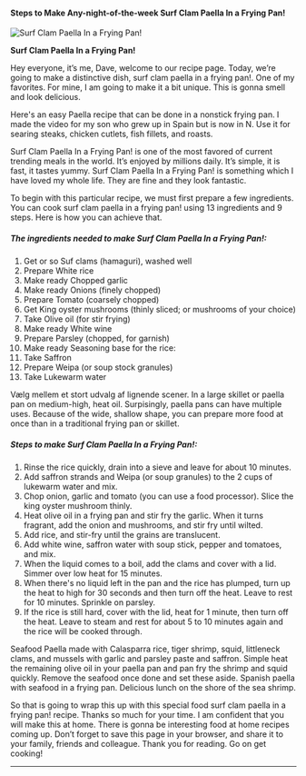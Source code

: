             

#### Steps to Make Any-night-of-the-week Surf Clam Paella In a Frying Pan!

![Surf Clam Paella In a Frying Pan!](https://img-global.cpcdn.com/recipes/5325134297563136/751x532cq70/surf-clam-paella-in-a-frying-pan-recipe-main-photo.jpg)

**Surf Clam Paella In a Frying Pan!**

Hey everyone, it’s me, Dave, welcome to our recipe page. Today, we’re going to make a distinctive dish, surf clam paella in a frying pan!. One of my favorites. For mine, I am going to make it a bit unique. This is gonna smell and look delicious.

Here's an easy Paella recipe that can be done in a nonstick frying pan. I made the video for my son who grew up in Spain but is now in N. Use it for searing steaks, chicken cutlets, fish fillets, and roasts.

Surf Clam Paella In a Frying Pan! is one of the most favored of current trending meals in the world. It’s enjoyed by millions daily. It’s simple, it is fast, it tastes yummy. Surf Clam Paella In a Frying Pan! is something which I have loved my whole life. They are fine and they look fantastic.

To begin with this particular recipe, we must first prepare a few ingredients. You can cook surf clam paella in a frying pan! using 13 ingredients and 9 steps. Here is how you can achieve that.

##### The ingredients needed to make Surf Clam Paella In a Frying Pan!:

1.  Get or so Suf clams (hamaguri), washed well
2.  Prepare White rice
3.  Make ready Chopped garlic
4.  Make ready Onions (finely chopped)
5.  Prepare Tomato (coarsely chopped)
6.  Get King oyster mushrooms (thinly sliced; or mushrooms of your choice)
7.  Take Olive oil (for stir frying)
8.  Make ready White wine
9.  Prepare Parsley (chopped, for garnish)
10.  Make ready Seasoning base for the rice:
11.  Take Saffron
12.  Prepare Weipa (or soup stock granules)
13.  Take Lukewarm water

Vælg mellem et stort udvalg af lignende scener. In a large skillet or paella pan on medium-high, heat oil. Surpisingly, paella pans can have multiple uses. Because of the wide, shallow shape, you can prepare more food at once than in a traditional frying pan or skillet.

##### Steps to make Surf Clam Paella In a Frying Pan!:

1.  Rinse the rice quickly, drain into a sieve and leave for about 10 minutes.
2.  Add saffron strands and Weipa (or soup granules) to the 2 cups of lukewarm water and mix.
3.  Chop onion, garlic and tomato (you can use a food processor). Slice the king oyster mushroom thinly.
4.  Heat olive oil in a frying pan and stir fry the garlic. When it turns fragrant, add the onion and mushrooms, and stir fry until wilted.
5.  Add rice, and stir-fry until the grains are translucent.
6.  Add white wine, saffron water with soup stick, pepper and tomatoes, and mix.
7.  When the liquid comes to a boil, add the clams and cover with a lid. Simmer over low heat for 15 minutes.
8.  When there's no liquid left in the pan and the rice has plumped, turn up the heat to high for 30 seconds and then turn off the heat. Leave to rest for 10 minutes. Sprinkle on parsley.
9.  If the rice is still hard, cover with the lid, heat for 1 minute, then turn off the heat. Leave to steam and rest for about 5 to 10 minutes again and the rice will be cooked through.

Seafood Paella made with Calasparra rice, tiger shrimp, squid, littleneck clams, and mussels with garlic and parsley paste and saffron. Simple heat the remaining olive oil in your paella pan and pan fry the shrimp and squid quickly. Remove the seafood once done and set these aside. Spanish paella with seafood in a frying pan. Delicious lunch on the shore of the sea shrimp.

So that is going to wrap this up with this special food surf clam paella in a frying pan! recipe. Thanks so much for your time. I am confident that you will make this at home. There is gonna be interesting food at home recipes coming up. Don’t forget to save this page in your browser, and share it to your family, friends and colleague. Thank you for reading. Go on get cooking!

* * *